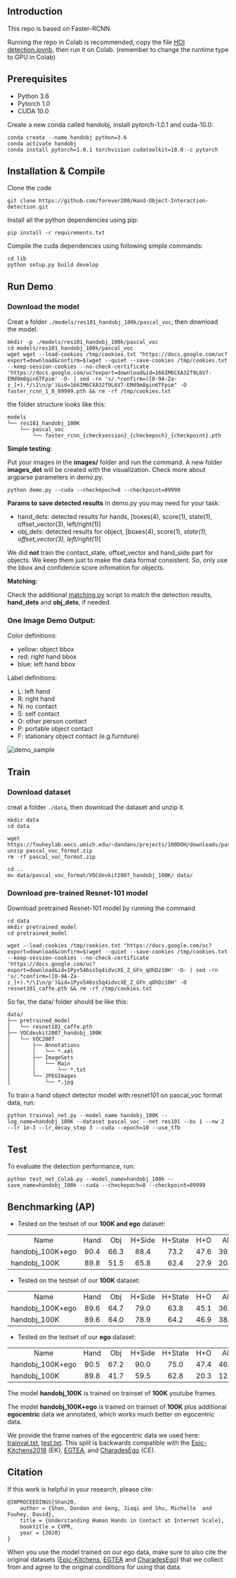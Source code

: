 

## Introduction

This repo is based on Faster-RCNN.

Running the repo in Colab is recommended, copy the file [HOI detection.ipynb](https://colab.research.google.com/drive/1yEKHP4Fjx-aY_u2uL_w1vdma9nlT7qwJ?usp=sharing), then run it on Colab. (remember to change the runtime type to GPU in Colab)




## Prerequisites

* Python 3.6
* Pytorch 1.0
* CUDA 10.0

Create a new conda called handobj, install pytorch-1.0.1 and cuda-10.0:
```
conda create --name handobj python=3.6
conda activate handobj
conda install pytorch=1.0.1 torchvision cudatoolkit=10.0 -c pytorch
```


## Installation & Compile

Clone the code
```
git clone https://github.com/forever208/Hand-Object-Interaction-detection.git
```

Install all the python dependencies using pip:
```
pip install -r requirements.txt
```

Compile the cuda dependencies using following simple commands:
```
cd lib
python setup.py build develop
```

<!-- You will meet some errors about coco dataset: (not the best but the easiest solution)
```
cd data
git clone https://github.com/pdollar/coco.git 
cd coco/PythonAPI
make
``` -->
<!-- 
If you meet some error about spicy, make sure you downgrade to scipy=1.1.0:
```
pip install scipy=1.1.0
``` -->


## Run Demo

### Download the model
Creat a folder `./models/res101_handobj_100k/pascal_voc`, then download the model.
```
mkdir -p ./models/res101_handobj_100k/pascal_voc
cd models/res101_handobj_100k/pascal_voc
wget wget --load-cookies /tmp/cookies.txt "https://docs.google.com/uc?export=download&confirm=$(wget --quiet --save-cookies /tmp/cookies.txt --keep-session-cookies --no-check-certificate 'https://docs.google.com/uc?export=download&id=166IM6CXA32f9L6V7-EMd9m8gin6TFpim' -O- | sed -rn 's/.*confirm=([0-9A-Za-z_]+).*/\1\n/p')&id=166IM6CXA32f9L6V7-EMd9m8gin6TFpim" -O faster_rcnn_1_8_89999.pth && rm -rf /tmp/cookies.txt
```

the folder structure looks like this:
```
models
└── res101_handobj_100K
    └── pascal_voc
        └── faster_rcnn_{checksession}_{checkepoch}_{checkpoint}.pth
```


**Simple testing**: 

Put your images in the **images/** folder and run the command. A new folder **images_det** will be created with the visualization. Check more about argparse parameters in demo.py.
```
python demo.py --cuda --checkepoch=8 --checkpoint=89999
```


**Params to save detected results** in demo.py you may need for your task:
* hand_dets: detected results for hands, [boxes(4), score(1), state(1), offset_vector(3), left/right(1)]
* obj_dets: detected results for object, [boxes(4), score(1), <em>state(1), offset_vector(3), left/right(1)</em>]

We did **not** train the contact_state, offset_vector and hand_side part for objects. We keep them just to make the data format consistent. So, only use the bbox and confidence score infomation for objects.  

**Matching**:

Check the additional [matching.py](https://github.com/ddshan/Hand_Object_Detector/blob/master/lib/model/utils/matching.py) script to match the detection results, **hand_dets** and **obj_dets**, if needed.  


### One Image Demo Output:

Color definitions:
* yellow: object bbox
* red: right hand bbox
* blue: left hand bbox

Label definitions:
* L: left hand
* R: right hand
* N: no contact
* S: self contact
* O: other person contact
* P: portable object contact
* F: stationary object contact (e.g.furniture)

![demo_sample](assets/boardgame_848_sU8S98MT1Mo_00013957.png)




## Train

### Download dataset
creat a folder `./data`, then download the dataset and unzip it.
```
mkdir data
cd data

wget https://fouheylab.eecs.umich.edu/~dandans/projects/100DOH/downloads/pascal_voc_format.zip
unzip pascal_voc_format.zip
rm -rf pascal_voc_format.zip

cd ..
mv data/pascal_voc_format/VOCdevkit2007_handobj_100K/ data/
```

### Download pre-trained Resnet-101 model
Download pretrained Resnet-101 model by running the command
```
cd data
mkdir pretrained_model
cd pretrained_model

wget --load-cookies /tmp/cookies.txt "https://docs.google.com/uc?export=download&confirm=$(wget --quiet --save-cookies /tmp/cookies.txt --keep-session-cookies --no-check-certificate 'https://docs.google.com/uc?export=download&id=1Pyv546ss5q4idvcXE_Z_GFn_qOhDz10H' -O- | sed -rn 's/.*confirm=([0-9A-Za-z_]+).*/\1\n/p')&id=1Pyv546ss5q4idvcXE_Z_GFn_qOhDz10H" -O resnet101_caffe.pth && rm -rf /tmp/cookies.txt
```

So far, the data/ folder should be like this:
```
data/
├── pretrained_model
│   └── resnet101_caffe.pth
├── VOCdevkit2007_handobj_100K
│   └── VOC2007
│       ├── Annotations
│       │   └── *.xml
│       ├── ImageSets
│       │   └── Main
│       │       └── *.txt
│       └── JPEGImages
│           └── *.jpg
```

To train a hand object detector model with resnet101 on pascal_voc format data, run:
```
python trainval_net.py --model_name handobj_100K --log_name=handobj_100K --dataset pascal_voc --net res101 --bs 1 --nw 2 --lr 1e-3 --lr_decay_step 3 --cuda --epoch=10 --use_tfb 
```



## Test
To evaluate the detection performance, run:
```
python test_net_Colab.py --model_name=handobj_100k --save_name=handobj_100k --cuda --checkepoch=8 --checkpoint=89999
```


## Benchmarking (AP)
<!-- Table, test on all -->
- Tested on the testset of our **100K and ego** dataset:
<table><tbody>
<tr>
<td align="center">Name</td>
<td align="center">Hand</td>
<td align="center">Obj</td>
<td align="center">H+Side</td>
<td align="center">H+State</td>
<td align="center">H+O</td>
<td align="center">All</td>
<td align="center">Model Download Link</td>
</tr>

<tr>
<td align='left'>handobj_100K+ego</td>
<td align='center'>90.4</td>
<td align='center'>66.3</td>
<td align='center'>88.4</td>
<td align='center'>73.2</td>
<td align='center'>47.6</td>
<td align='center'>39.8</td>
<td align="center"><a href="https://drive.google.com/open?id=1H2tWsZkS7tDF8q1-jdjx6V9XrK25EDbE">faster_rcnn_1_8_132028.pth</a></td>
</tr>

<tr>
<td align='left'>handobj_100K</td>
<td align='center'>89.8</td>
<td align='center'>51.5</td>
<td align='center'>65.8</td>
<td align='center'>62.4</td>
<td align='center'>27.9</td>
<td align='center'>20.9</td>
<td align="center"><a href="https://drive.google.com/open?id=166IM6CXA32f9L6V7-EMd9m8gin6TFpim">faster_rcnn_1_8_89999.pth</a></td>
</tr>

</tbody></table>



<!-- Table, test on 100K -->
- Tested on the testset of our **100K** dataset:
<table><tbody>
<tr>
<tr><td align="center">Name</td>
<td align="center">Hand</td>
<td align="center">Obj</td>
<td align="center">H+Side</td>
<td align="center">H+State</td>
<td align="center">H+O</td>
<td align="center">All</td>
</tr>

<tr>
<td align='left'>handobj_100K+ego</td>
<td align='center'>89.6</td>
<td align='center'>64.7</td>
<td align='center'>79.0</td>
<td align='center'>63.8</td>
<td align='center'>45.1</td>
<td align='center'>36.8</td>
</tr>

<tr>
<td align='left'>handobj_100K</td>
<td align='center'>89.6</td>
<td align='center'>64.0</td>
<td align='center'>78.9</td>
<td align='center'>64.2</td>
<td align='center'>46.9</td>
<td align='center'>38.6</td>
</tr>

</tbody></table>


<!-- Table, test on ego -->
- Tested on the testset of our **ego** dataset:
<table><tbody>
<tr>
<tr><td align="center">Name</td>
<td align="center">Hand</td>
<td align="center">Obj</td>
<td align="center">H+Side</td>
<td align="center">H+State</td>
<td align="center">H+O</td>
<td align="center">All</td>
</tr>

<tr>
<td align='left'>handobj_100K+ego</td>
<td align='center'>90.5</td>
<td align='center'>67.2</td>
<td align='center'>90.0</td>
<td align='center'>75.0</td>
<td align='center'>47.4</td>
<td align='center'>46.3</td>
</tr>

<tr>
<td align='left'>handobj_100K</td>
<td align='center'>89.8</td>
<td align='center'>41.7</td>
<td align='center'>59.5</td>
<td align='center'>62.8</td>
<td align='center'>20.3</td>
<td align='center'>12.7</td>
</tr>

</tbody></table>


The model **handobj_100K** is trained on trainset of **100K** youtube frames. 

The model **handobj_100K+ego** is trained on trainset of **100K** plus additional **egocentric** data we annotated, which works much better on egocentric data. 

We provide the frame names of the egocentric data we used here: [trainval.txt](https://github.com/ddshan/hand_object_detector/blob/master/assets/data_ego_framename/trainval.txt), [test.txt](https://github.com/ddshan/hand_object_detector/blob/master/assets/data_ego_framename/test.txt). This split is backwards compatible with
the [Epic-Kitchens2018](https://epic-kitchens.github.io/2018) (EK), [EGTEA](http://cbs.ic.gatech.edu/fpv/), and [CharadesEgo](https://prior.allenai.org/projects/charades-ego) (CE).




## Citation

If this work is helpful in your research, please cite:
```
@INPROCEEDINGS{Shan20, 
    author = {Shan, Dandan and Geng, Jiaqi and Shu, Michelle  and Fouhey, David},
    title = {Understanding Human Hands in Contact at Internet Scale},
    booktitle = CVPR, 
    year = {2020} 
}
```
When you use the model trained on our ego data, make sure to also cite the original datasets ([Epic-Kitchens](https://epic-kitchens.github.io/2018), [EGTEA](http://cbs.ic.gatech.edu/fpv/) and [CharadesEgo](https://prior.allenai.org/projects/charades-ego)) that we collect from and agree to the original conditions for using that data.
